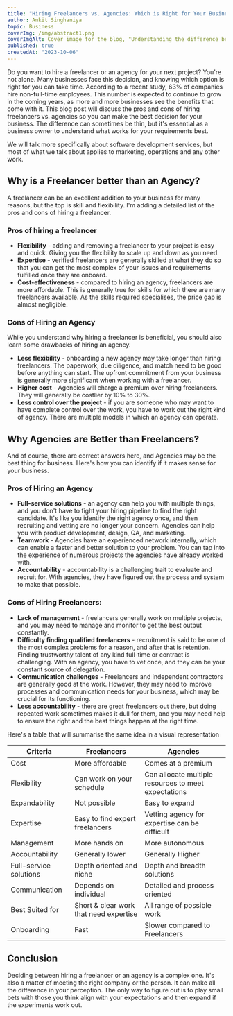 ```yaml
---
title: "Hiring Freelancers vs. Agencies: Which is Right for Your Business?"
author: Ankit Singhaniya
topic: Business
coverImg: /img/abstract1.png
coverImgAlt: Cover image for the blog, "Understanding the difference between Ruby class method and instance method"
published: true
createdAt: "2023-10-06"
---
```


Do you want to hire a freelancer or an agency for your next project? You're not alone. Many businesses face this decision, and knowing which option is right for you can take time. According to a recent study, 63% of companies hire non-full-time employees. This number is expected to continue to grow in the coming years, as more and more businesses see the benefits that come with it. This blog post will discuss the pros and cons of hiring freelancers vs. agencies so you can make the best decision for your business. The difference can sometimes be thin, but it's essential as a business owner to understand what works for your requirements best.

We will talk more specifically about software development services, but most of what we talk about applies to marketing, operations and any other work.

## Why is a Freelancer better than an Agency?

A freelancer can be an excellent addition to your business for many reasons, but the top is skill and flexibility. I'm adding a detailed list of the pros and cons of hiring a freelancer.

### Pros of hiring a freelancer

- **Flexibility** - adding and removing a freelancer to your project is easy and quick. Giving you the flexibility to scale up and down as you need.
- **Expertise** - verified freelancers are generally skilled at what they do so that you can get the most complex of your issues and requirements fulfilled once they are onboard.
- **Cost-effectiveness** - compared to hiring an agency, freelancers are more affordable. This is generally true for skills for which there are many freelancers available. As the skills required specialises, the price gap is almost negligible.

### Cons of Hiring an Agency

While you understand why hiring a freelancer is beneficial, you should also learn some drawbacks of hiring an agency.

- **Less flexibility** - onboarding a new agency may take longer than hiring freelancers. The paperwork, due diligence, and match need to be good before anything can start. The upfront commitment from your business is generally more significant when working with a freelancer.
- **Higher cost** - Agencies will charge a premium over hiring freelancers. They will generally be costlier by 10% to 30%.
- **Less control over the project** - if you are someone who may want to have complete control over the work, you have to work out the right kind of agency. There are multiple models in which an agency can operate.

## Why Agencies are Better than Freelancers?

And of course, there are correct answers here, and Agencies may be the best thing for business. Here's how you can identify if it makes sense for your business.

### Pros of Hiring an Agency

- **Full-service solutions** - an agency can help you with multiple things, and you don't have to fight your hiring pipeline to find the right candidate. It's like you identify the right agency once, and then recruiting and vetting are no longer your concern. Agencies can help you with product development, design, QA, and marketing.
- **Teamwork** - Agencies have an experienced network internally, which can enable a faster and better solution to your problem. You can tap into the experience of numerous projects the agencies have already worked with.
- **Accountability** - accountability is a challenging trait to evaluate and recruit for. With agencies, they have figured out the process and system to make that possible.

### Cons of Hiring Freelancers:

- **Lack of management** - freelancers generally work on multiple projects, and you may need to manage and monitor to get the best output constantly.
- **Difficulty finding qualified freelancers** - recruitment is said to be one of the most complex problems for a reason, and after that is retention. Finding trustworthy talent of any kind full-time or contract is challenging. With an agency, you have to vet once, and they can be your constant source of delegation.
- **Communication challenges** - Freelancers and independent contractors are generally good at the work. However, they may need to improve processes and communication needs for your business, which may be crucial for its functioning.
- **Less accountability** - there are great freelancers out there, but doing repeated work sometimes makes it dull for them, and you may need help to ensure the right and the best things happen at the right time.

Here's a table that will summarise the same idea in a visual representation

| Criteria               | Freelancers                            | Agencies                                             |
| ---------------------- | -------------------------------------- | ---------------------------------------------------- |
| Cost                   | More affordable                        | Comes at a premium                                   |
| Flexibility            | Can work on your schedule              | Can allocate multiple resources to meet expectations |
| Expandability          | Not possible                           | Easy to expand                                       |
| Expertise              | Easy to find expert freelancers        | Vetting agency for expertise can be difficult        |
| Management             | More hands on                          | More autonomous                                      |
| Accountability         | Generally lower                        | Generally Higher                                     |
| Full-service solutions | Depth oriented and niche               | Depth and breadth solutions                          |
| Communication          | Depends on individual                  | Detailed and process oriented                        |
| Best Suited for        | Short & clear work that need expertise | All range of possible work                           |
| Onboarding             | Fast                                   | Slower compared to Freelancers                       |

## Conclusion

Deciding between hiring a freelancer or an agency is a complex one. It's also a matter of meeting the right company or the person. It can make all the difference in your perception. The only way to figure out is to play small bets with those you think align with your expectations and then expand if the experiments work out.
